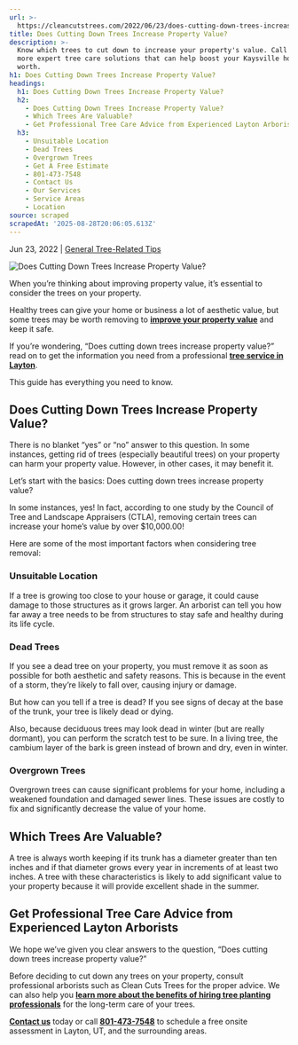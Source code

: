 ```yaml
---
url: >-
  https://cleancutstrees.com/2022/06/23/does-cutting-down-trees-increase-property-value/
title: Does Cutting Down Trees Increase Property Value?
description: >-
  Know which trees to cut down to increase your property's value. Call us for
  more expert tree care solutions that can help boost your Kaysville home's
  worth.
h1: Does Cutting Down Trees Increase Property Value?
headings:
  h1: Does Cutting Down Trees Increase Property Value?
  h2:
    - Does Cutting Down Trees Increase Property Value?
    - Which Trees Are Valuable?
    - Get Professional Tree Care Advice from Experienced Layton Arborists
  h3:
    - Unsuitable Location
    - Dead Trees
    - Overgrown Trees
    - Get A Free Estimate
    - 801-473-7548
    - Contact Us
    - Our Services
    - Service Areas
    - Location
source: scraped
scrapedAt: '2025-08-28T20:06:05.613Z'
---
```

Jun 23, 2022 | [General Tree-Related Tips](https://cleancutstrees.com/category/general-tree-related-tips/)

![Does Cutting Down Trees Increase Property Value?](./assets/3376f825325a05a0986e389d53aa7eeb2625e090.jpg)

When you’re thinking about improving property value, it’s essential to consider the trees on your property.

Healthy trees can give your home or business a lot of aesthetic value, but some trees may be worth removing to [**improve your property value**](https://cleancutstrees.com/2025/03/06/does-clearing-land-increase-property-value) and keep it safe.

If you’re wondering, “Does cutting down trees increase property value?” read on to get the information you need from a professional **[tree service in Layton](https://cleancutstrees.com/service-areas/layton-ut-tree-service/)**.

This guide has everything you need to know.

## **Does Cutting Down Trees Increase Property Value?**

There is no blanket “yes” or “no” answer to this question. In some instances, getting rid of trees (especially beautiful trees) on your property can harm your property value. However, in other cases, it may benefit it.

Let’s start with the basics: Does cutting down trees increase property value?

In some instances, yes! In fact, according to one study by the Council of Tree and Landscape Appraisers (CTLA), removing certain trees can increase your home’s value by over $10,000.00!

Here are some of the most important factors when considering tree removal:

### **Unsuitable Location**

If a tree is growing too close to your house or garage, it could cause damage to those structures as it grows larger. An arborist can tell you how far away a tree needs to be from structures to stay safe and healthy during its life cycle.

### **Dead Trees**

If you see a dead tree on your property, you must remove it as soon as possible for both aesthetic and safety reasons. This is because in the event of a storm, they’re likely to fall over, causing injury or damage.

But how can you tell if a tree is dead? If you see signs of decay at the base of the trunk, your tree is likely dead or dying.

Also, because deciduous trees may look dead in winter (but are really dormant), you can perform the scratch test to be sure. In a living tree, the cambium layer of the bark is green instead of brown and dry, even in winter.

### **Overgrown Trees**

Overgrown trees can cause significant problems for your home, including a weakened foundation and damaged sewer lines. These issues are costly to fix and significantly decrease the value of your home.

## **Which Trees Are Valuable?**

A tree is always worth keeping if its trunk has a diameter greater than ten inches and if that diameter grows every year in increments of at least two inches. A tree with these characteristics is likely to add significant value to your property because it will provide excellent shade in the summer.

## **Get Professional Tree Care Advice from Experienced Layton Arborists**

We hope we’ve given you clear answers to the question, “Does cutting down trees increase property value?”

Before deciding to cut down any trees on your property, consult professional arborists such as Clean Cuts Trees for the proper advice. We can also help you **[learn more about the benefits of hiring tree planting professionals](https://cleancutstrees.com/2021/10/07/5-benefits-of-contracting-tree-planting-professionals-in-utah/)** for the long-term care of your trees.

[**Contact us**](https://cleancutstrees.com/contact-us/) today or call [**801-473-7548**](tel:8014737548) to schedule a free onsite assessment in Layton, UT, and the surrounding areas.
